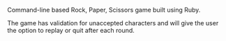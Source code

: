 Command-line based Rock, Paper, Scissors game built using Ruby.

The game has validation for unaccepted characters and will give the user the option to replay or quit after each round.